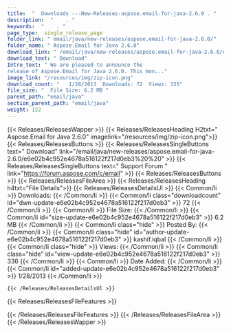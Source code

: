 ```yaml
---
title:  "  Downloads ---New-Releases-aspose.email-for-java-2.6.0 . " 
description:  "    . " 
keywords:  "    . " 
page_type:  single_release_page
folder_link: " email/java/new-releases/aspose.email-for-java-2.6.0/"
folder_name: " Aspose.Email for Java 2.6.0"
download_link: " /email/java/new-releases/aspose.email-for-java-2.6.0/e6e02b4c952e4678a516122f217d0eb3"
download_text: " Download"
Intro_text: " We are pleased to announce the
release of Aspose.Email for Java 2.6.0. This mon..."
image_link: "/resources/img/zip-icon.png"
download_count: "   1/28/2013  Downloads: 72  Views: 335"
file_size: "  File Size: 6.2 MB "
parent_path: "email/java"
section_parent_path: "email/java"
weight: 122 
---
```


{{< Releases/ReleasesWapper >}}
  {{< Releases/ReleasesHeading H2txt=" Aspose.Email for Java 2.6.0" imagelink="/resources/img/zip-icon.png">}}
  {{< Releases/ReleasesButtons >}}
    {{< Releases/ReleasesSingleButtons text=" Download" link="/email/java/new-releases/aspose.email-for-java-2.6.0/e6e02b4c952e4678a516122f217d0eb3%20%20" >}}
    {{< Releases/ReleasesSingleButtons text=" Support Forum " link="https://forum.aspose.com/c/email" >}}
  {{< Releases/ReleasesButtons >}}
  {{< Releases/ReleasesFileArea >}}
    {{< Releases/ReleasesHeading h4txt="File Details">}}
    {{< Releases/ReleasesDetailsUl >}}
            {{< Common/li  >}} Downloads: {{< /Common/li >}} 
      {{< Common/li class="downloadcount" id="dwn-update-e6e02b4c952e4678a516122f217d0eb3" >}} 72 {{< /Common/li >}} 
      {{< Common/li  >}} File Size: {{< /Common/li >}} 
      {{< Common/li id="size-update-e6e02b4c952e4678a516122f217d0eb3" >}} 6.2 MB {{< /Common/li >}} 
      {{< Common/li  class="hide" >}} Posted By: {{< /Common/li >}} 
      {{< Common/li class="hide" id="author-update-e6e02b4c952e4678a516122f217d0eb3" >}} kashif.iqbal {{< /Common/li >}} 
      {{< Common/li class="hide"  >}} Views: {{< /Common/li >}} 
      {{< Common/li class="hide" id="view-update-e6e02b4c952e4678a516122f217d0eb3" >}} 336 {{< /Common/li >}} 
      {{< Common/li  >}} Date Added: {{< /Common/li >}} 
      {{< Common/li id="added-update-e6e02b4c952e4678a516122f217d0eb3" >}} 1/28/2013 {{< /Common/li >}} 

    {{< /Releases/ReleasesDetailsUl >}}

  {{< Releases/ReleasesFileFeatures >}}
      
  {{< /Releases/ReleasesFileFeatures >}}
 {{< /Releases/ReleasesFileArea >}}
{{< /Releases/ReleasesWapper >}}


